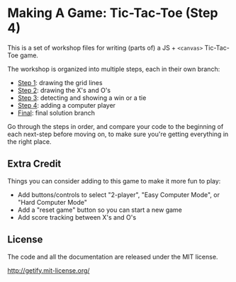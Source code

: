 # Making A Game: Tic-Tac-Toe (Step 4)

This is a set of workshop files for writing (parts of) a JS + `<canvas>` Tic-Tac-Toe game.

The workshop is organized into multiple steps, each in their own branch:

* [Step 1](../step-1/README.md): drawing the grid lines
* [Step 2](../step-2/README.md): drawing the X's and O's
* [Step 3](../step-3/README.md): detecting and showing a win or a tie
* [Step 4](../step-4/README.md): adding a computer player
* [Final](../final/README.md): final solution branch

Go through the steps in order, and compare your code to the beginning of each next-step before moving on, to make sure you're getting everything in the right place.

## Extra Credit

Things you can consider adding to this game to make it more fun to play:

* Add buttons/controls to select "2-player", "Easy Computer Mode", or "Hard Computer Mode"
* Add a "reset game" button so you can start a new game
* Add score tracking between X's and O's

## License

The code and all the documentation are released under the MIT license.

http://getify.mit-license.org/
